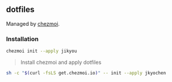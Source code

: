 ## dotfiles 

Managed by [chezmoi](https://www.chezmoi.io/).

### Installation

```sh
chezmoi init --apply jikyou
```

> Install chezmoi and apply dotfiles

```sh
sh -c "$(curl -fsLS get.chezmoi.io)" -- init --apply jkyochen
```
